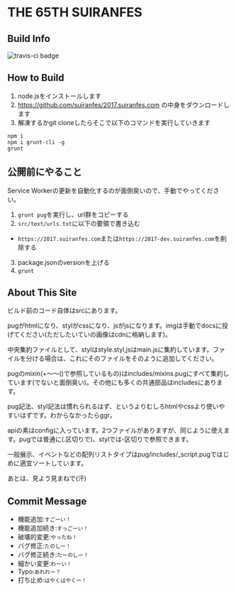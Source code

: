 # THE 65TH SUIRANFES


## Build Info

![travis-ci badge](https://travis-ci.org/suiranfes/2017.suiranfes.com.svg?branch=master)

## How to Build

1. node.jsをインストールします
2. https://github.com/suiranfes/2017.suiranfes.com の中身をダウンロードします
3. 解凍するかgit cloneしたらそこで以下のコマンドを実行していきます

```
npm i
npm i grunt-cli -g
grunt
```

## 公開前にやること

Service Workerの更新を自動化するのが面倒臭いので、手動でやってください。

1. `grunt pug`を実行し、url群をコピーする
2. `src/text/urls.txt`に以下の要領で書き込む
  * `https://2017.suiranfes.com`または`https://2017-dev.suiranfes.com`を削除する
3. package.jsonのversionを上げる
4. `grunt`

## About This Site

ビルド前のコード自体はsrcにあります。

pugがhtmlになり、stylがcssになり、jsがjsになります。imgは手動でdocsに投げてください(ただしたいていの画像はcdnに格納します)。

中央集約ファイルとして、stylはstyle.styl,jsはmain.jsに集約しています。ファイルを分ける場合は、これにそのファイルをそのように追加してください。

pugのmixin(+～～()で参照しているもの)はincludes/mixins.pugにすべて集約しています(でないと面倒臭い)。その他にも多くの共通部品はincludesにあります。

pug記法、styl記法は慣れられるはず、というよりむしろhtmlやcssより使いやすいはずです。わからなかったらggr。

apiの素はconfigに入っています。2つファイルがありますが、同じように使えます。pugでは普通に(.区切りで)、stylでは-区切りで参照できます。

一般展示、イベントなどの配列リストタイプはpug/includes/_script.pugではじめに適宜ソートしています。

あとは、見よう見まねで(汗)

## Commit Message

- 機能追加:`すごーい！`
- 機能追加続き:`すっごーい！`
- 破壊的変更:`やったね！`
- バグ修正:`たのしー！`
- バグ修正続き:`たーのしー！`
- 細かい変更:`わーい！`
- Typo:`あれれー？`
- 打ち止め:`はやくはやくー！`
